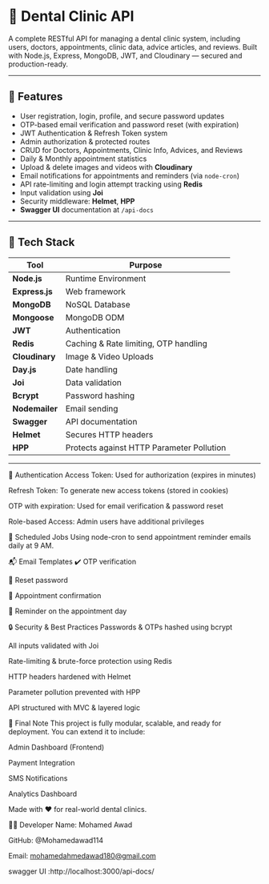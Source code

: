 # 🦷 Dental Clinic API

A complete RESTful API for managing a dental clinic system, including users, doctors, appointments, clinic data, advice articles, and reviews. Built with Node.js, Express, MongoDB, JWT, and Cloudinary — secured and production-ready.

---

## 🚀 Features

- User registration, login, profile, and secure password updates
- OTP-based email verification and password reset (with expiration)
- JWT Authentication & Refresh Token system
- Admin authorization & protected routes
- CRUD for Doctors, Appointments, Clinic Info, Advices, and Reviews
- Daily & Monthly appointment statistics
- Upload & delete images and videos with **Cloudinary**
- Email notifications for appointments and reminders (via `node-cron`)
- API rate-limiting and login attempt tracking using **Redis**
- Input validation using **Joi**
- Security middleware: **Helmet**, **HPP**
- **Swagger UI** documentation at `/api-docs`

---

## 🧰 Tech Stack

| Tool          | Purpose                                  |
|---------------|------------------------------------------|
| **Node.js**   | Runtime Environment                      |
| **Express.js**| Web framework                            |
| **MongoDB**   | NoSQL Database                           |
| **Mongoose**  | MongoDB ODM                              |
| **JWT**       | Authentication                           |
| **Redis**     | Caching & Rate limiting, OTP handling    |
| **Cloudinary**| Image & Video Uploads                    |
| **Day.js**    | Date handling                            |
| **Joi**       | Data validation                          |
| **Bcrypt**    | Password hashing                         |
| **Nodemailer**| Email sending                            |
| **Swagger**   | API documentation                        |
| **Helmet**    | Secures HTTP headers                     |
| **HPP**       | Protects against HTTP Parameter Pollution|

---
🔑 Authentication
Access Token: Used for authorization (expires in minutes)

Refresh Token: To generate new access tokens (stored in cookies)

OTP with expiration: Used for email verification & password reset

Role-based Access: Admin users have additional privileges


🔄 Scheduled Jobs
Using node-cron to send appointment reminder emails daily at 9 AM.


📬 Email Templates
✔️ OTP verification

🔁 Reset password

📅 Appointment confirmation

📢 Reminder on the appointment day

🔒 Security & Best Practices
Passwords & OTPs hashed using bcrypt

All inputs validated with Joi

Rate-limiting & brute-force protection using Redis

HTTP headers hardened with Helmet

Parameter pollution prevented with HPP

API structured with MVC & layered logic


📌 Final Note
This project is fully modular, scalable, and ready for deployment. You can extend it to include:

Admin Dashboard (Frontend)

Payment Integration

SMS Notifications

Analytics Dashboard

Made with ❤️ for real-world dental clinics.

🧑‍💻 Developer
Name: Mohamed Awad

GitHub: @Mohamedawad114

Email: mohamedahmedawad180@gmail.com

swagger UI :http://localhost:3000/api-docs/
